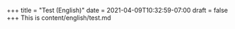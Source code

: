 +++
title = "Test (English)"
date = 2021-04-09T10:32:59-07:00
draft = false
+++
This is content/english/test.md
